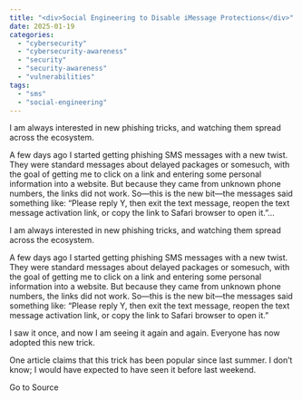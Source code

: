 ```yaml
---
title: "<div>Social Engineering to Disable iMessage Protections</div>"
date: 2025-01-19
categories: 
  - "cybersecurity"
  - "cybersecurity-awareness"
  - "security"
  - "security-awareness"
  - "vulnerabilities"
tags: 
  - "sms"
  - "social-engineering"
---
```


I am always interested in new phishing tricks, and watching them spread across the ecosystem.

A few days ago I started getting phishing SMS messages with a new twist. They were standard messages about delayed packages or somesuch, with the goal of getting me to click on a link and entering some personal information into a website. But because they came from unknown phone numbers, the links did not work. So—this is the new bit—the messages said something like: “Please reply Y, then exit the text message, reopen the text message activation link, or copy the link to Safari browser to open it.”...

I am always interested in new phishing tricks, and watching them spread across the ecosystem.

A few days ago I started getting phishing SMS messages with a new twist. They were standard messages about delayed packages or somesuch, with the goal of getting me to click on a link and entering some personal information into a website. But because they came from unknown phone numbers, the links did not work. So—this is the new bit—the messages said something like: “Please reply Y, then exit the text message, reopen the text message activation link, or copy the link to Safari browser to open it.”

I saw it once, and now I am seeing it again and again. Everyone has now adopted this new trick.

One article claims that this trick has been popular since last summer. I don’t know; I would have expected to have seen it before last weekend.

Go to Source
